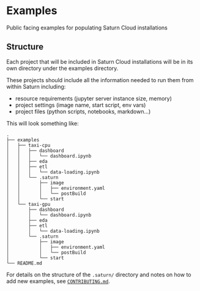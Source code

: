 # Examples
Public facing examples for populating Saturn Cloud installations

## Structure

Each project that will be included in Saturn Cloud installations will be in its own directory under the examples directory.

These projects should include all the information needed to run them from within Saturn including:

 - resource requirements (jupyter server instance size, memory)
 - project settings (image name, start script, env vars)
 - project files (python scripts, notebooks, markdown...)

This will look something like:

```text
.
├── examples
│   ├── taxi-cpu
│   │   ├── dashboard
│   │   │   └── dashboard.ipynb
│   │   ├── eda
│   │   ├── etl
│   │   │   └── data-loading.ipynb
│   │   └── .saturn
│   │       ├── image
│   │       │   ├── environment.yaml
│   │       │   └── postBuild
│   │       └── start
│   └── taxi-gpu
│       ├── dashboard
│       │   └── dashboard.ipynb
│       ├── eda
│       ├── etl
│       │   └── data-loading.ipynb
│       └── .saturn
│           ├── image
│           │   ├── environment.yaml
│           │   └── postBuild
│           └── start
└── README.md
```

For details on the structure of the `.saturn/` directory and notes on how to add new examples, see [`CONTRIBUTING.md`](./CONTRIBUTING.md).

